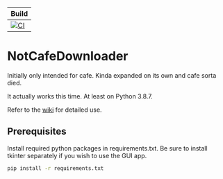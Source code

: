 |Build|
|-----|
|[![CI](https://github.com/Benjababe/NotCafeDownloader/workflows/CI/badge.svg?event=push)](https://github.com/Benjababe/NotCafeDownloader/actions/workflows/main.yml)|

# NotCafeDownloader

Initially only intended for cafe. Kinda expanded on its own and cafe sorta died.

It actually works this time. At least on Python 3.8.7.

Refer to the [wiki](https://github.com/Benjababe/NotCafeDownloader/wiki) for detailed use.

## Prerequisites

Install required python packages in requirements.txt. Be sure to install tkinter separately if you wish to use the GUI app.

```bash
pip install -r requirements.txt
```
